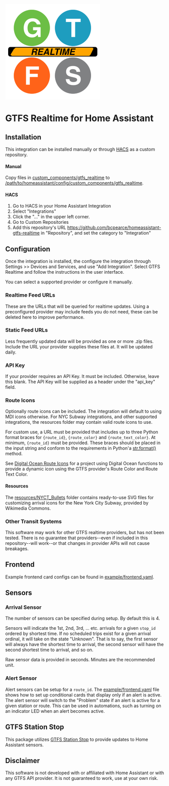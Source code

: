 
![GTFS Realtime](resources/logo.svg)
# GTFS Realtime for Home Assistant

## Installation

This integration can be installed manually or through [HACS](https://hacs.xyz/) as a custom repository.

#### Manual

Copy files in [custom_components/gtfs_realtime](custom_components/gtfs_realtime/) to [/path/to/homeassistant/config/custom_components/gtfs_realtime](#).

#### HACS

1. Go to HACS in your Home Assistant Integration
2. Select "Integrations"
3. Click the "..." in the upper left corner.
4. Go to Custom Repositories
5. Add this repository's URL https://github.com/bcpearce/homeassistant-gtfs-realtime in "Repository", and set the category to "Integration"

## Configuration

Once the integration is installed, the configure the integration through Settings >> Devices and Services, and use "Add Integration".  Select GTFS Realtime and follow the instructions in the user interface.

You can select a supported provider or configure it manually. 

### Realtime Feed URLs

These are the URLs that will be queried for realtime updates. Using a preconfigured provider may include feeds you do not need, these can be deleted here to improve performance.

### Static Feed URLs

Less frequently updated data will be provided as one or more .zip files. Include the URL your provider supplies these files at. It will be updated daily. 

### API Key

If your provider requires an API Key. It must be included. Otherwise, leave this blank. The API Key will be supplied as a header under the "api_key" field.

### Route Icons

Optionally route icons can be included.  The integration will default to using MDI icons otherwise. For NYC Subway integrations, and other supported integrations, the resources folder may contain valid route icons to use.  

For custom use, a URL must be provided that includes up to three Python format braces for `{route_id}`, `{route_color}` and `{route_text_color}`. At minimum, `{route_id}` must be provided.  These braces should be placed in the input string and conform to the requirements in Python'a [str.format()](https://docs.python.org/3/library/stdtypes.html#str.format) method. 

See [Digital Ocean Route Icons](https://github.com/bcpearce/Digital-Ocean-Route-Icons) for a project using Digital Ocean functions to provide a dynamic icon using the GTFS provider's Route Color and Route Text Color. 

#### Resources

The [resources/NYCT_Bullets](resources/NYCT_Bullets/) folder contains ready-to-use SVG files for customizing arrival icons for the New York City Subway, provided by Wikimedia Commons.

### Other Transit Systems

This software may work for other GTFS realtime providers, but has not been tested. There is no guarantee that providers--even if included in this repository--will work--or that changes in provider APIs will not cause breakages. 

## Frontend

Example frontend card configs can be found in [example/frontend.yaml](example/frontend.yaml).

## Sensors

### Arrival Sensor

The number of sensors can be specified during setup. By default this is 4.  

Sensors will indicate the 1st, 2nd, 3rd, ... etc. arrivals for a given `stop_id` ordered by shortest time.  If no scheduled trips exist for a given arrival ordinal, it will take on the state "Unknown". That is to say, the first sensor will always have the shortest time to arrival, the second sensor will have the second shortest time to arrival, and so on. 

Raw sensor data is provided in seconds. Minutes are the recommended unit.

### Alert Sensor

Alert sensors can be setup for a `route_id`. The [example/frontend.yaml](example/frontend.yaml) file shows how to set up conditional cards that display only if an alert is active. The alert sensor will switch to the "Problem" state if an alert is active for a given station or route. This can be used in automations, such as turning on an indicator LED when an alert becomes active. 

## GTFS Station Stop

This package utilizes [GTFS Station Stop](https://pypi.org/project/gtfs-station-stop/) to provide updates to Home Assistant sensors. 

## Disclaimer

This software is not developed with or affiliated with Home Assistant or with any GTFS API provider. It is not guaranteed to work, use at your own risk. 

